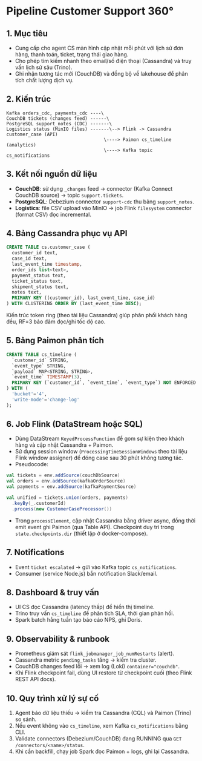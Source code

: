 # Pipeline Customer Support 360°

## 1. Mục tiêu
- Cung cấp cho agent CS màn hình cập nhật mỗi phút với lịch sử đơn hàng, thanh toán, ticket, trạng thái giao hàng.
- Cho phép tìm kiếm nhanh theo email/số điện thoại (Cassandra) và truy vấn lịch sử sâu (Trino).
- Ghi nhận tương tác mới (CouchDB) và đồng bộ về lakehouse để phân tích chất lượng dịch vụ.

## 2. Kiến trúc
```
Kafka orders_cdc, payments_cdc ----\
CouchDB tickets (changes feed) ------\
PostgreSQL support_notes (CDC) -------\
Logistics status (MinIO files) -------\--> Flink -> Cassandra customer_case (API)
                                    \----> Paimon cs_timeline (analytics)
                                    \----> Kafka topic cs_notifications
```

## 3. Kết nối nguồn dữ liệu
- **CouchDB**: sử dụng `_changes` feed -> connector (Kafka Connect CouchDB source) -> topic `support.tickets`.
- **PostgreSQL**: Debezium connector `support-cdc` thu bảng `support_notes`.
- **Logistics**: file CSV upload vào MinIO -> job Flink `filesystem` connector (format CSV) đọc incremental.

## 4. Bảng Cassandra phục vụ API
```sql
CREATE TABLE cs.customer_case (
  customer_id text,
  case_id text,
  last_event_time timestamp,
  order_ids list<text>,
  payment_status text,
  ticket_status text,
  shipment_status text,
  notes text,
  PRIMARY KEY ((customer_id), last_event_time, case_id)
) WITH CLUSTERING ORDER BY (last_event_time DESC);
```
Kiến trúc token ring (theo tài liệu Cassandra) giúp phân phối khách hàng đều, RF=3 bảo đảm đọc/ghi tốc độ cao.

## 5. Bảng Paimon phân tích
```sql
CREATE TABLE cs_timeline (
  `customer_id` STRING,
  `event_type` STRING,
  `payload` MAP<STRING, STRING>,
  `event_time` TIMESTAMP(3),
  PRIMARY KEY (`customer_id`, `event_time`, `event_type`) NOT ENFORCED
) WITH (
  'bucket'='4',
  'write-mode'='change-log'
);
```

## 6. Job Flink (DataStream hoặc SQL)
- Dùng DataStream `KeyedProcessFunction` để gom sự kiện theo khách hàng và cập nhật Cassandra + Paimon.
- Sử dụng session window (`ProcessingTimeSessionWindows` theo tài liệu Flink window assigner) để đóng case sau 30 phút không tương tác.
- Pseudocode:
```scala
val tickets = env.addSource(couchDbSource)
val orders = env.addSource(kafkaOrderSource)
val payments = env.addSource(kafkaPaymentSource)

val unified = tickets.union(orders, payments)
  .keyBy(_.customerId)
  .process(new CustomerCaseProcessor())
```
- Trong `processElement`, cập nhật Cassandra bằng driver async, đồng thời emit event ghi Paimon (qua Table API). Checkpoint duy trì trong `state.checkpoints.dir` (thiết lập ở docker-compose).

## 7. Notifications
- Event `ticket escalated` -> gửi vào Kafka topic `cs_notifications`.
- Consumer (service Node.js) bắn notification Slack/email.

## 8. Dashboard & truy vấn
- UI CS đọc Cassandra (latency thấp) để hiển thị timeline.
- Trino truy vấn `cs_timeline` để phân tích SLA, thời gian phản hồi.
- Spark batch hằng tuần tạo báo cáo NPS, ghi Doris.

## 9. Observability & runbook
- Prometheus giám sát `flink_jobmanager_job_numRestarts` (alert).
- Cassandra metric `pending_tasks` tăng -> kiểm tra cluster.
- CouchDB changes feed lỗi -> xem log (Loki) `container="couchdb"`.
- Khi Flink checkpoint fail, dùng UI restore từ checkpoint cuối (theo Flink REST API docs).

## 10. Quy trình xử lý sự cố
1. Agent báo dữ liệu thiếu → kiểm tra Cassandra (CQL) và Paimon (Trino) so sánh.
2. Nếu event không vào `cs_timeline`, xem Kafka `cs_notifications` bằng CLI.
3. Validate connectors (Debezium/CouchDB) đang RUNNING qua `GET /connectors/<name>/status`.
4. Khi cần backfill, chạy job Spark đọc Paimon + logs, ghi lại Cassandra.
